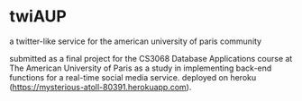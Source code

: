 # twiAUP
a twitter-like service for the american university of paris community

submitted as a final project for the CS3068 Database Applications course at The American University of Paris as a study in implementing back-end functions for a real-time social media service. deployed on heroku (https://mysterious-atoll-80391.herokuapp.com). 
